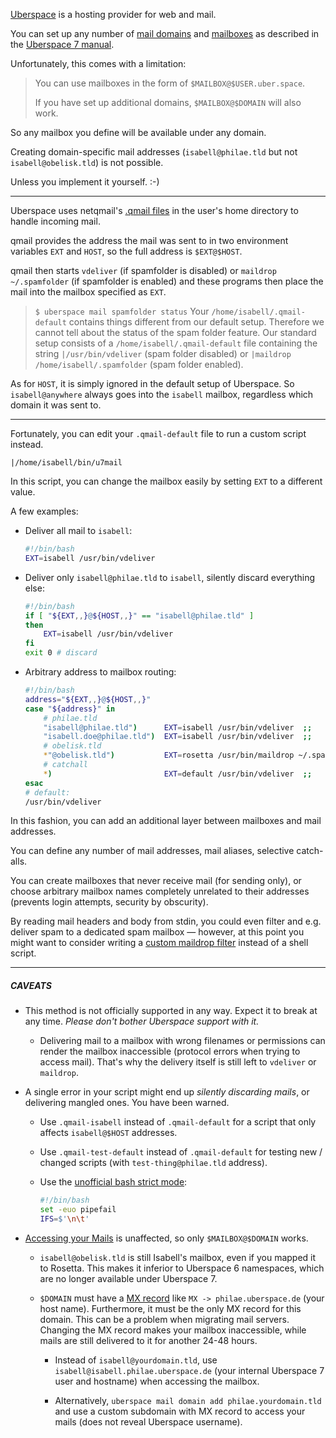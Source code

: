 [Uberspace](https://github.com/Uberspace) is a hosting provider for web and mail.

You can set up any number of [mail domains](https://manual.uberspace.de/mail-domains.html) and [mailboxes](https://manual.uberspace.de/mail-mailboxes.html) as described in the [Uberspace 7 manual](https://manual.uberspace.de).

Unfortunately, this comes with a limitation:

> You can use mailboxes in the form of `$MAILBOX@$USER.uber.space`. 
>
> If you have set up additional domains, `$MAILBOX@$DOMAIN` will also work.

So any mailbox you define will be available under any domain.

Creating domain-specific mail addresses (`isabell@philae.tld` but not `isabell@obelisk.tld`) is not possible.

Unless you implement it yourself. :-)

----

Uberspace uses netqmail's [.qmail files](https://web.archive.org/web/20200902011211/https://wiki.uberspace.de/mail:dotqmail) in the user's home directory to handle incoming mail.

qmail provides the address the mail was sent to in two environment variables `EXT` and `HOST`, so the full address is `$EXT@$HOST`.

qmail then starts `vdeliver` (if spamfolder is disabled) or `maildrop ~/.spamfolder` (if spamfolder is enabled) and these programs then place the mail into the mailbox specified as `EXT`.

> `$ uberspace mail spamfolder status`
> Your `/home/isabell/.qmail-default` contains things different from our default setup. Therefore we cannot tell about the status of the spam folder feature.
> Our standard setup consists of a `/home/isabell/.qmail-default` file containing the string `|/usr/bin/vdeliver` (spam folder disabled) or `|maildrop /home/isabell/.spamfolder` (spam folder enabled).

As for `HOST`, it is simply ignored in the default setup of Uberspace. So `isabell@anywhere` always goes into the `isabell` mailbox, regardless which domain it was sent to.

----

Fortunately, you can edit your `.qmail-default` file to run a custom script instead.

    |/home/isabell/bin/u7mail

In this script, you can change the mailbox easily by setting `EXT` to a different value.

A few examples:

* Deliver all mail to `isabell`:

  ```bash
  #!/bin/bash
  EXT=isabell /usr/bin/vdeliver
  ```
    
* Deliver only `isabell@philae.tld` to `isabell`, silently discard everything else:

  ```bash
  #!/bin/bash
  if [ "${EXT,,}@${HOST,,}" == "isabell@philae.tld" ]
  then
      EXT=isabell /usr/bin/vdeliver
  fi
  exit 0 # discard
  ```
    
* Arbitrary address to mailbox routing:
  
  ```bash
  #!/bin/bash
  address="${EXT,,}@${HOST,,}"
  case "${address}" in
      # philae.tld
      "isabell@philae.tld")      EXT=isabell /usr/bin/vdeliver  ;;
      "isabell.doe@philae.tld")  EXT=isabell /usr/bin/vdeliver  ;;
      # obelisk.tld
      *"@obelisk.tld")           EXT=rosetta /usr/bin/maildrop ~/.spamfolder  ;;
      # catchall
      *)                         EXT=default /usr/bin/vdeliver  ;;
  esac
  # default:
  /usr/bin/vdeliver
  ```

In this fashion, you can add an additional layer between mailboxes and mail addresses.

You can define any number of mail addresses, mail aliases, selective catch-alls.

You can create mailboxes that never receive mail (for sending only), or choose arbitrary mailbox names completely unrelated to their addresses (prevents login attempts, security by obscurity).

By reading mail headers and body from stdin, you could even filter and e.g. deliver spam to a dedicated spam mailbox — however, at this point you might want to consider writing a [custom maildrop filter](https://web.archive.org/web/20200902011156/https://wiki.uberspace.de/mail:maildrop) instead of a shell script.

----

##### CAVEATS

* This method is not officially supported in any way. Expect it to break at any time. *Please don't bother Uberspace support with it.*

  - Delivering mail to a mailbox with wrong filenames or permissions can render the mailbox inaccessible (protocol errors when trying to access mail). That's why the delivery itself is still left to `vdeliver` or `maildrop`.

* A single error in your script might end up *silently discarding mails*, or delivering mangled ones. You have been warned.

  - Use `.qmail-isabell` instead of `.qmail-default` for a script that only affects `isabell@$HOST` addresses.

  - Use `.qmail-test-default` instead of `.qmail-default` for testing new / changed scripts (with `test-thing@philae.tld` address).
  
  - Use the [unofficial bash strict mode](http://redsymbol.net/articles/unofficial-bash-strict-mode/):

    ```bash
    #!/bin/bash
    set -euo pipefail
    IFS=$'\n\t'
    ```

* [Accessing your Mails](https://manual.uberspace.de/mail-access.html) is unaffected, so only `$MAILBOX@$DOMAIN` works.

  - `isabell@obelisk.tld` is still Isabell's mailbox, even if you mapped it to Rosetta. This makes it inferior to Uberspace 6 namespaces, which are no longer available under Uberspace 7.
 
  - `$DOMAIN` must have a [MX record](https://en.wikipedia.org/wiki/MX_record) like `MX -> philae.uberspace.de` (your host name). Furthermore, it must be the only MX record for this domain. This can be a problem when migrating mail servers. Changing the MX record makes your mailbox inaccessible, while mails are still delivered to it for another 24-48 hours.
    
    * Instead of `isabell@yourdomain.tld`, use `isabell@isabell.philae.uberspace.de` (your internal Uberspace 7 user and hostname) when accessing the mailbox.
    
    * Alternatively, `uberspace mail domain add philae.yourdomain.tld` and use a custom subdomain with MX record to access your mails (does not reveal Uberspace username).
